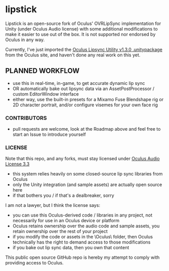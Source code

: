 # lipstick
Lipstick is an open-source fork of Oculus' OVRLipSync implementation for Unity (under Oculus Audio license) with some additional modifications to make it easier to use out of the box. It is not supported nor endorsed by Oculus in any way.

Currently, I've just imported the [Oculus Lipsync Utility v1.3.0 .unitypackage](https://developer.oculus.com/downloads/package/oculus-lipsync-unity/) from the Oculus site, and haven't done any real work on this yet.

## PLANNED WORKFLOW
- use this in real-time, in-game, to get accurate dynamic lip sync
- OR automatically bake out lipsync data via an AssetPostProcessor / custom EditorWindow interface
- either way, use the built-in presets for a Mixamo Fuse Blendshape rig or 2D character portrait, and/or configure visemes for your own face rig

### CONTRIBUTORS
- pull requests are welcome, look at the Roadmap above and feel free to start an Issue to introduce yourself

### LICENSE
Note that this repo, and any forks, must stay licensed under [Oculus Audio License 3.3](https://developer.oculus.com/licenses/audio-3.3/)
- this system relies heavily on some closed-source lip sync libraries from Oculus
- only the Unity integration (and sample assets) are actually open source here
- if that bothers you / if that's a dealbreaker, sorry

I am not a lawyer, but I think the license says:
- you can use this Oculus-derived code / libraries in any project, not necessarily for use in an Oculus device or platform
- Oculus retains ownership over the audio code and sample assets, you retain ownership over the rest of your project
- if you modify the code or assets in the \Oculus\ folder, then Oculus technically has the right to demand access to those modifications
- if you bake out lip sync data, then you own that content

This public open source GitHub repo is hereby my attempt to comply with providing access to Oculus.
